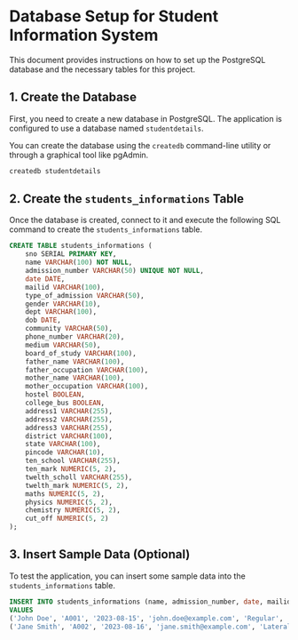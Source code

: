 # Database Setup for Student Information System

This document provides instructions on how to set up the PostgreSQL database and the necessary tables for this project.

## 1. Create the Database

First, you need to create a new database in PostgreSQL. The application is configured to use a database named `studentdetails`.

You can create the database using the `createdb` command-line utility or through a graphical tool like pgAdmin.

```bash
createdb studentdetails
```

## 2. Create the `students_informations` Table

Once the database is created, connect to it and execute the following SQL command to create the `students_informations` table.

```sql
CREATE TABLE students_informations (
    sno SERIAL PRIMARY KEY,
    name VARCHAR(100) NOT NULL,
    admission_number VARCHAR(50) UNIQUE NOT NULL,
    date DATE,
    mailid VARCHAR(100),
    type_of_admission VARCHAR(50),
    gender VARCHAR(10),
    dept VARCHAR(100),
    dob DATE,
    community VARCHAR(50),
    phone_number VARCHAR(20),
    medium VARCHAR(50),
    board_of_study VARCHAR(100),
    father_name VARCHAR(100),
    father_occupation VARCHAR(100),
    mother_name VARCHAR(100),
    mother_occupation VARCHAR(100),
    hostel BOOLEAN,
    college_bus BOOLEAN,
    address1 VARCHAR(255),
    address2 VARCHAR(255),
    address3 VARCHAR(255),
    district VARCHAR(100),
    state VARCHAR(100),
    pincode VARCHAR(10),
    ten_school VARCHAR(255),
    ten_mark NUMERIC(5, 2),
    twelth_scholl VARCHAR(255),
    twelth_mark NUMERIC(5, 2),
    maths NUMERIC(5, 2),
    physics NUMERIC(5, 2),
    chemistry NUMERIC(5, 2),
    cut_off NUMERIC(5, 2)
);
```

## 3. Insert Sample Data (Optional)

To test the application, you can insert some sample data into the `students_informations` table.

```sql
INSERT INTO students_informations (name, admission_number, date, mailid, type_of_admission, gender, dept, dob, community, phone_number, medium, board_of_study, father_name, father_occupation, mother_name, mother_occupation, hostel, college_bus, address1, address2, address3, district, state, pincode, ten_school, ten_mark, twelth_scholl, twelth_mark, maths, physics, chemistry, cut_off)
VALUES
('John Doe', 'A001', '2023-08-15', 'john.doe@example.com', 'Regular', 'Male', 'Computer Science', '2005-04-23', 'General', '123-456-7890', 'English', 'State Board', 'Richard Doe', 'Engineer', 'Jane Doe', 'Doctor', true, false, '123 Main St', 'Apt 4B', 'Near Park', 'Metropolis', 'StateA', '12345', 'City High School', 95.5, 'State Senior Secondary', 92.0, 95, 90, 88, 185.0),
('Jane Smith', 'A002', '2023-08-16', 'jane.smith@example.com', 'Lateral Entry', 'Female', 'Electronics and Communication', '2004-11-12', 'OBC', '987-654-3210', 'English', 'CBSE', 'Robert Smith', 'Businessman', 'Mary Smith', 'Homemaker', false, true, '456 Oak Ave', 'Unit 3', '', 'Townsville', 'StateB', '54321', 'Central School', 98.0, 'National Public School', 96.5, 98, 95, 92, 191.5);
```
